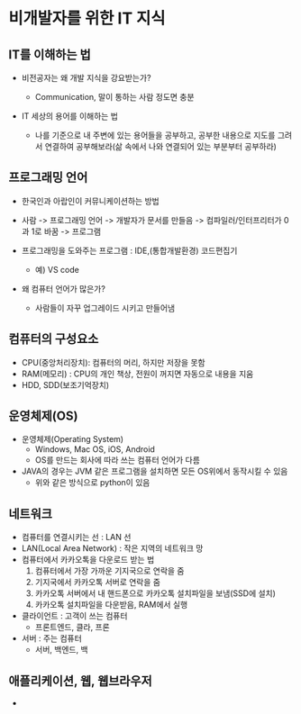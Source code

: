 # 비개발자를 위한 IT 지식

## IT를 이해하는 법
- 비전공자는 왜 개발 지식을 강요받는가?
    - Communication, 말이 통하는 사람 정도면 충분

- IT 세상의 용어를 이해하는 법
    - 나를 기준으로 내 주변에 있는 용어들을 공부하고, 공부한 내용으로 지도를 그려서 연결하여 공부해보라(삶 속에서 나와 연결되어 있는 부분부터 공부하라)

## 프로그래밍 언어
- 한국인과 아랍인이 커뮤니케이션하는 방법

- 사람 -> 프로그래밍 언어 -> 개발자가 문서를 만들음 -> 컴파일러/인터프리터가 0과 1로 바꿈 -> 프로그램

- 프로그래밍을 도와주는 프로그램 : IDE,(통합개발환경) 코드편집기
    - 예) VS code

- 왜 컴퓨터 언어가 많은가?
    - 사람들이 자꾸 업그레이드 시키고 만들어냄

## 컴퓨터의 구성요소
- CPU(중앙처리장치): 컴퓨터의 머리, 하지만 저장을 못함
- RAM(메모리) : CPU의 개인 책상, 전원이 꺼지면 자동으로 내용을 지움
- HDD, SDD(보조기억장치)

## 운영체제(OS)
- 운영체제(Operating System)
    - Windows, Mac OS, iOS, Android
    - OS를 만드는 회사에 따라 쓰는 컴퓨터 언어가 다름
- JAVA의 경우는 JVM 같은 프로그램을 설치하면 모든 OS위에서 동작시킬 수 있음
    - 위와 같은 방식으로 python이 있음

## 네트워크
- 컴퓨터를 연결시키는 선 : LAN 선
- LAN(Local Area Network) : 작은 지역의 네트워크 망
- 컴퓨터에서 카카오톡을 다운로드 받는 법
    1. 컴퓨터에서 가장 가까운 기지국으로 연락을 줌
    2. 기지국에서 카카오톡 서버로 연락을 줌
    3. 카카오톡 서버에서 내 핸드폰으로 카카오톡 설치파일을 보냄(SSD에 설치)
    4. 카카오톡 설치파일을 다운받음, RAM에서 실행
- 클라이언트 : 고객이 쓰는 컴퓨터
    - 프론트엔드, 클라, 프론
- 서버 : 주는 컴퓨터
    - 서버, 백엔드, 백

## 애플리케이션, 웹, 웹브라우저

- 